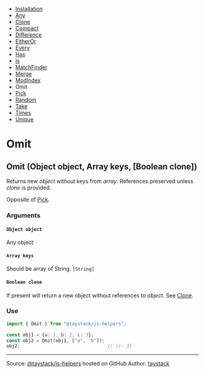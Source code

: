 - [Installation](#installation)
- [Any](./Any.md#any)
- [Clone](./Clone.md#clone)
- [Compact](./Compact.md#compact)
- [Difference](./Difference.md#difference)
- [EitherOr](./EitherOr.md#eitheror)
- [Every](./Every.md#every)
- [Has](./Has.md#has)
- [Is](./Is.md#is)
- [MatchFinder](./MatchFinder.md#matchfinder)
- [Merge](./Merge.md#merge)
- [ModIndex](./ModIndex.md#modindex)
- Omit
- [Pick](./Pick.md#pick)
- [Random](./Random.md#random)
- [Take](./Take.md#take)
- [Times](./Times.md#times)
- [Unique](./Unique.md#unique)

# Omit

## Omit (Object object, Array keys, [Boolean clone])

Returns new _object_ without keys from _array_. References preserved unless _clone_ is provided.

Opposite of [Pick](./Pick.md#pick).

### Arguments

#### `Object object`

Any object

#### `Array keys`

Should be array of String. `[String]`

#### `Boolean clone`

If present will return a new object without references to _object_. See [Clone](./Clone.md#clone).

### Use

```javascript
import { Omit } from "@taystack/js-helpers";

const obj1 = {a: 1, b: 2, c: 3};
const obj2 = Omit(obj1, ["a", "b"]);
obj2;                                // {c: 3}
```

---
Source: [@taystack/js-helpers](https://github.com/taystack/js-helpers) hosted on GitHub
Author: [taystack](https://github.com/taystack)
